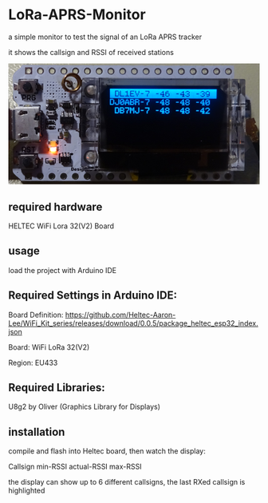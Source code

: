 # LoRa-APRS-Monitor
a simple monitor to test the signal of an LoRa APRS tracker

it shows the callsign and RSSI of received stations

![alt text](https://github.com/dj0abr/LoRa-APRS-Monitor/blob/main/hmon.png)

## required hardware
HELTEC WiFi Lora 32(V2) Board

## usage
load the project with Arduino IDE

## Required Settings in Arduino IDE:
Board Definition: https://github.com/Heltec-Aaron-Lee/WiFi_Kit_series/releases/download/0.0.5/package_heltec_esp32_index.json

Board: WiFi LoRa 32(V2)

Region: EU433

## Required Libraries:
U8g2 by Oliver (Graphics Library for Displays)

## installation
compile and flash into Heltec board, then watch the display:

Callsign   min-RSSI   actual-RSSI   max-RSSI

the display can show up to 6 different callsigns, the last RXed callsign is highlighted


